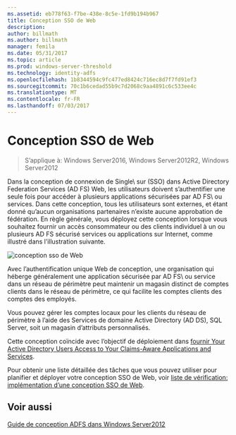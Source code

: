 ```yaml
---
ms.assetid: eb778f63-f7be-438e-8c5e-1fd9b194b967
title: Conception SSO de Web
description: 
author: billmath
ms.author: billmath
manager: femila
ms.date: 05/31/2017
ms.topic: article
ms.prod: windows-server-threshold
ms.technology: identity-adfs
ms.openlocfilehash: 1b8344594c9fc477ed8424c716ec8d7f7fd91ef3
ms.sourcegitcommit: 70c1b6cedad55b9c7d2068c9aa4891c6c533ee4c
ms.translationtype: MT
ms.contentlocale: fr-FR
ms.lasthandoff: 07/03/2017
---
```

# <a name="web-sso-design"></a>Conception SSO de Web

>S’applique à: Windows Server2016, Windows Server2012R2, Windows Server2012

Dans la conception de connexion de Single\ sur \(SSO\) dans Active Directory Federation Services \(AD FS\) Web, les utilisateurs doivent s’authentifier une seule fois pour accéder à plusieurs applications sécurisées par AD FS\ ou services. Dans cette conception, tous les utilisateurs sont externes, et étant donné qu’aucun organisations partenaires n’existe aucune approbation de fédération. En règle générale, vous déployez cette conception lorsque vous souhaitez fournir un accès consommateur ou des clients individuel à un ou plusieurs AD FS sécurisé services ou applications sur Internet, comme illustré dans l’illustration suivante.  
  
![conception sso de Web](media/adfs2_WebSSODesign.gif)  
  
Avec l’authentification unique Web de conception, une organisation qui héberge généralement une application sécurisée par AD FS\ ou service dans un réseau de périmètre peut maintenir un magasin distinct de comptes clients dans le réseau de périmètre, ce qui facilite les comptes clients des comptes des employés.  
  
Vous pouvez gérer les comptes locaux pour les clients du réseau de périmètre à l’aide des Services de domaine Active Directory \(AD DS\), SQL Server, soit un magasin d’attributs personnalisés.  
  
Cette conception coïncide avec l’objectif de déploiement dans [fournir Your Active Directory Users Access to Your Claims-Aware Applications and Services](Provide-Your-Active-Directory-Users-Access-to-Your-Claims-Aware-Applications-and-Services.md).  
  
Pour obtenir une liste détaillée des tâches que vous pouvez utiliser pour planifier et déployer votre conception SSO de Web, voir [liste de vérification: implémentation d’une conception SSO de Web](../../ad-fs/deployment/Checklist--Implementing-a-Web-SSO-Design.md).  
  
## <a name="see-also"></a>Voir aussi
[Guide de conception ADFS dans Windows Server2012](AD-FS-Design-Guide-in-Windows-Server-2012.md)
